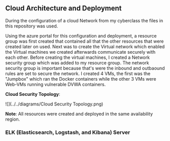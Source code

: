## Cloud Architecture and Deployment

During the configuration of a cloud Network from my cyberclass the files in this repository was used.

Using the azure portal for this configuration and deployment, a resource group was first created that contained all that the other resources that were created later on used.
Next was to create the Virtual network which enabled the Virtual machines we created afterwards communicate securely with each other. Before creating the virtual machines, I created a Network security group which was added to my resource group. The network security group is important because that's were the inbound and outbaound rules are set to secure the network.
I created 4 VMs, the first was the "Jumpbox" which ran the Docker containers while the other 3 VMs were Web-VMs running vulnerable DVWA containers.

**Cloud Security Topology**:

![](../../diagrams/Cloud Security Topology.png)

**Note**: All resources were created and deployed in the same availability region.


### ELK (Elasticsearch, Logstash, and Kibana) Server

